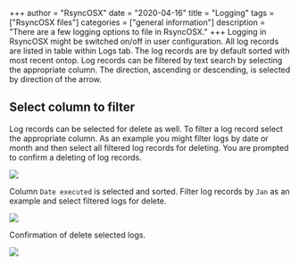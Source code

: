 +++
author = "RsyncOSX"
date = "2020-04-16"
title =  "Logging"
tags = ["RsyncOSX files"]
categories = ["general information"]
description = "There are a few logging options to file in RsyncOSX."
+++
Logging in RsyncOSX might be switched on/off in user configuration. All log records are listed in table within Logs tab. The log records are by default sorted with most recent ontop. Log records can be filtered by text search by selecting the appropriate column. The direction, ascending or descending, is selected by direction of the arrow.

## Select column to filter

Log records can be selected for delete as well. To filter a log record select the appropriate column. As an example you might filter logs by date or month and then select all filtered log records for deleting. You are prompted to confirm a deleting of log records.

![](/images/RsyncOSX/master/logging/log1.png)

Column `Date executed` is selected and sorted. Filter log records by `Jan` as an example and select filtered logs for delete.

![](/images/RsyncOSX/master/logging/log2.png)

Confirmation of delete selected logs.

![](/images/RsyncOSX/master/logging/log3.png)
